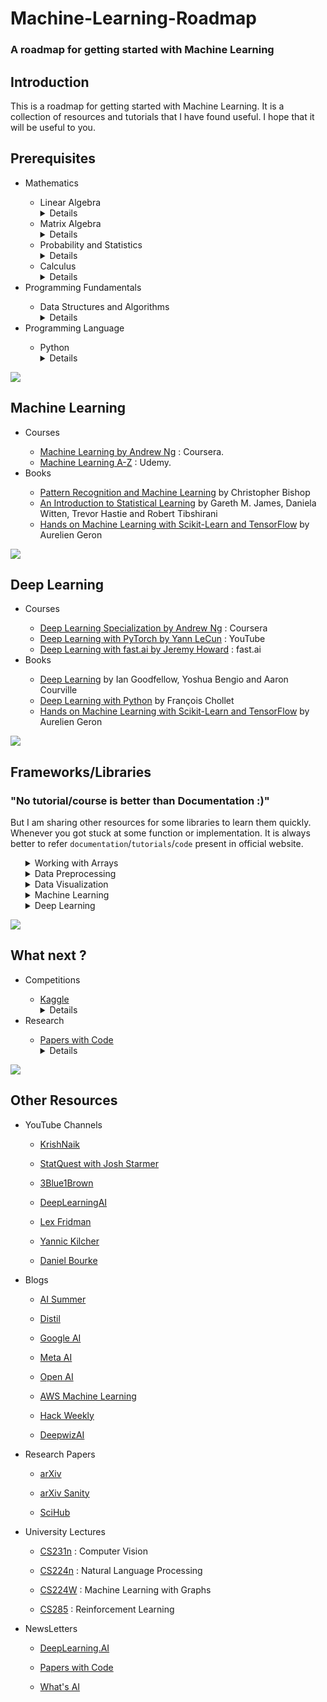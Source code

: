 <h1>Machine-Learning-Roadmap</h1>
<h3>A roadmap for getting started with Machine Learning</h3>

<div>
    <h2>Introduction</h2>
    <p>
        This is a roadmap for getting started with Machine Learning. It is a collection of resources and tutorials that I have found useful. I hope that it will be useful to you.
    </p>
</div>

<div>
    <h2>Prerequisites</h2>
    <ul>
        <li>Mathematics</li>
        <ul>
            <li>Linear Algebra</li>
            <details>
                <summary>Details</summary>
                <p></p>
                <p><a href = "https://ocw.mit.edu/courses/mathematics/18-06-linear-algebra-spring-2010/index.htm">18.06 Linear Algebra</a> course by MIT is the best course to learn basics of Linear Algebra</p>
            </details>
            <li>Matrix Algebra</li>
            <details>
                <summary>Details</summary>
                <p></p>
                <p><a href = "https://www.khanacademy.org/math/algebra-home/alg-matrices">Matrices</a> course by Khan Academy is the best course to learn basics of Matrix Algebra</p>
            </details>
            <li>Probability and Statistics</li>
            <details>
                <summary>Details</summary>
                <p></p>
                <p><a href = "https://www.khanacademy.org/math/statistics-probability">Statistics and Probability</a> course by Khan Academy is best course available.</p>
            </details>
            <li>Calculus</li>
            <details>
                <summary>Details</summary>
                <p></p>
                <p><a href="https://www.khanacademy.org/math/differential-calculus">Differential Calculus</a> is the best course to learn basics of Differential Calculus.</p>
            </details>
        </ul>
        <li>Programming Fundamentals</li>
        <ul>
            <li>Data Structures and Algorithms</li>
            <details>
                <summary>Details</summary>
                <p></p>
                <p><a href= "https://ocw.mit.edu/courses/electrical-engineering-and-computer-science/6-006-introduction-to-algorithms-fall-2011/">6.006 Intoduction to Algorithms</a> is the course by MIT to learn basics of Data Structures and Algorithms.</p>
            </details>
        </ul>
        <li>Programming Language</li>
        <ul>
            <li>Python</li>
            <details>
                <summary>Details</summary>
                <p></p>
                <p><a href= "https://www.w3schools.com/python/">Python tutorial</a> is best place to learn basic syntax of Python.</p>
            </details>
        </ul>
    </ul>
</div>
<div><img src="https://progress-bar.dev/20"></div>
<div>
    <h2>Machine Learning</h2>
    <ul>
        <li>Courses</li>
        <ul>
            <li><a href= "https://www.coursera.org/learn/machine-learning">Machine Learning by Andrew Ng</a> : Coursera.</li>
            <li><a href= "https://www.udemy.com/course/machinelearning/">Machine Learning A-Z</a> : Udemy.</li>
        </ul>
        <li>Books</li>
        <ul>
            <li><a href="http://users.isr.ist.utl.pt/~wurmd/Livros/school/Bishop%20-%20Pattern%20Recognition%20And%20Machine%20Learning%20-%20Springer%20%202006.pdf">Pattern Recognition and Machine Learning</a> by Christopher Bishop</li>
            <li><a href="https://www.statlearning.com/">An Introduction to Statistical Learning</a> by Gareth M. James, Daniela Witten, Trevor Hastie and Robert Tibshirani</li>
            <li><a href="https://www.knowledgeisle.com/wp-content/uploads/2019/12/2-Aur%C3%A9lien-G%C3%A9ron-Hands-On-Machine-Learning-with-Scikit-Learn-Keras-and-Tensorflow_-Concepts-Tools-and-Techniques-to-Build-Intelligent-Systems-O%E2%80%99Reilly-Media-2019.pdf">Hands on Machine Learning with Scikit-Learn and TensorFlow</a> by Aurelien Geron</li>
        </ul>
    </ul>
</div>
<div><img src="https://progress-bar.dev/40"></div>
<div>
    <h2>Deep Learning</h2>
    <ul>
        <li>Courses</li>
        <ul>
            <li><a href= "https://www.coursera.org/specializations/deep-learning">Deep Learning Specialization by Andrew Ng</a> : Coursera</li>
            <li><a href= "https://atcold.github.io/pytorch-Deep-Learning/">Deep Learning with PyTorch by Yann LeCun</a> : YouTube</li>
            <li><a href= "https://course.fast.ai/">Deep Learning with fast.ai by Jeremy Howard</a> : fast.ai</li>
        </ul>
        <li>Books</li>
        <ul>
            <li><a href="https://www.deeplearningbook.org/">Deep Learning</a> by Ian Goodfellow, Yoshua Bengio and Aaron Courville</li>
            <li><a href="https://tanthiamhuat.files.wordpress.com/2018/03/deeplearningwithpython.pdf">Deep Learning with Python</a> by François Chollet</li>
            <li><a href="https://www.knowledgeisle.com/wp-content/uploads/2019/12/2-Aur%C3%A9lien-G%C3%A9ron-Hands-On-Machine-Learning-with-Scikit-Learn-Keras-and-Tensorflow_-Concepts-Tools-and-Techniques-to-Build-Intelligent-Systems-O%E2%80%99Reilly-Media-2019.pdf">Hands on Machine Learning with Scikit-Learn and TensorFlow</a> by Aurelien Geron</li>
        </ul>
    </ul>
</div>
<div><img src="https://progress-bar.dev/60"></div>
<div>
  <h2>Frameworks/Libraries</h2>
    <h3>"No tutorial/course is better than Documentation :)"</h3>
    <p>But I am sharing other resources for some libraries to learn them quickly. Whenever you got stuck at some function or implementation. It is always better to refer <code>documentation</code>/<code>tutorials</code>/<code>code</code> present in official website.</p>
  <ul>
    <details>
        <summary>Working with Arrays</summary>
        <ul>
        <li><a href = "https://numpy.org/">NumPy</a></li>
      <details>
          <summary>Details</summary>
          <p>NumPy is a library that enables <code>Numerical Computing</code> in Python. In Machine Learning we always work with arrays. NumPy helps to operate these arrays using large number of functions available.</p>
          <a href = "https://www.w3schools.com/python/numpy/numpy_intro.asp">This will help to get used to some frequent operations done with NumPy.</a>
      </details>
    </ul>
    </details>
    <details>
        <summary>Data Preprocessing</summary>
    <ul>
      <li>Tabular data</li>
    <ul>
        <li><a href = "https://pandas.pydata.org/">Pandas</a></li>
      <details>
          <summary>Details</summary>
          <p>pandas is a fast, powerful, flexible and easy to use open source data analysis and manipulation tool, built on top of the Python programming language. To know more about usage and advantages of Pandas visit <a href="https://pandas.pydata.org/docs/getting_started/overview.html">Package Overview</a> page</p>
          <a href = "https://www.w3schools.com/python/pandas/default.asp">This will help to get used to some frequent operations done with Pandas.</a>
      </details>
    </ul>
    <li>Image data</li>
    <ul>
        <li><a href = "https://docs.opencv.org/4.x/index.html">OpenCV</a></li>
      <details>
          <summary>Details</summary>
          <p>OpenCV-Python is a library of Python bindings designed to solve computer vision problems. OpenCV-Python is a Python wrapper for the original OpenCV C++ implementation.</p>
          <a href = "https://docs.opencv.org/4.x/d6/d00/tutorial_py_root.html"> Refer to official tutorials for more details and implementation.</a>
      </details>
        <li><a href = "https://pillow.readthedocs.io/en/stable/index.html">Pillow</a></li>
      <details>
          <summary>Details</summary>
          <p>The <code>Python Imaging Library</code> adds image processing capabilities to Python interpreter. This library provides extensive file format support, an efficient internal representation, and fairly powerful image processing capabilities.</p>
          <a href = "https://pillow.readthedocs.io/en/stable/handbook/tutorial.html"> Refer to official tutorials for more details and implementation.</a>
      </details>
    </ul>
      <li>Text data</li>
    <ul>
        <li><a href = "https://www.nltk.org/">NLTK</a></li>
      <details>
          <summary>Details</summary>
          <p>NLTK is a leading platform for building Python programs to work with human language data. It provides over 50 corpora and lexical resources such as WordNet, along with a suite of text processing functions for classification, tokenization, stemming, tagging, parsing, and semantic reasoning, wrappers for industrial-strength NLP libraries</p>
          <a href = "https://www.tutorialspoint.com/natural_language_toolkit/index.htm">This will help to get used to some frequent operations done with NLTK.</a>
      </details>
        <li><a href = "https://spacy.io/">SpaCy</a></li>
      <details>
          <summary>Details</summary>
          <p>spaCy is an open-source software library for advanced Natural Language Processing, written in the programming languages Python and Cython.</p>
          <a href = "https://course.spacy.io/en/">This course by spaCy helps to get started with spaCy.</a>
      </details>
    </ul>
    </ul>
        </details>
    <details>
        <summary>Data Visualization</summary>
    <ul>
        <li><a href="https://matplotlib.org/stable/index.html">Matplotlib</a></li>
      <details>
          <summary>Details</summary>
          <p>Matplotlib is a comprehensive library for creating static, animated, and interactive visualizations in Python.</p>
          <a href = "https://matplotlib.org/stable/tutorials/index"> Refer to official tutorials for more details and implementation.</a>
      </details>
        <li><a href= "https://seaborn.pydata.org/">Seaborn</a></li>
      <details>
          <summary>Details</summary>
          <p>Seaborn is a Python data visualization library based on matplotlib. It provides a high-level interface for drawing attractive and informative statistical graphics.</p>
          <a href = "https://seaborn.pydata.org/tutorial.html"> Refer to official tutorials for more details and implementation.</a>
          <a href = "https://seaborn.pydata.org/examples/index.html"> Refer to gallery to knoe about various types of plots present in seaborn.</a>
      </details>
    </ul>
        </details>
    <details>
        <summary>Machine Learning</summary>
    <ul>
        <li><a href= "https://scikit-learn.org/stable/index.html">Scikit-Learn</a></li>
      <details>
          <summary>Details</summary>
          <p>Scikit-learn is a free software machine learning library for the Python programming language. It features various <code>classification</code>, <code>regression</code> and <code>clustering algorithms</code>. It is designed to interoperate with the Python numerical and scientific libraries NumPy and SciPy.</p>
          <a href = "https://scikit-learn.org/stable/tutorial/index.html"> Refer to official tutorials for more details and implementation.</a>
          <p> <a href=  "https://courses.dataschool.io/introduction-to-machine-learning-with-scikit-learn">Intro to ML with Scikit-Learn</a> and <a href = "https://courses.dataschool.io/scikit-learn-tips">50 scikit-learn tips</a> are best freely available courses provided by <code>Data School</code> to learn Scikit-Learn</p>
      </details>
    </ul>
    </details>
    <details>
        <summary>Deep Learning</summary>
        <ul>
        <li><a href = "https://www.fast.ai/">fast.ai</a></li>
        <details>
          <summary>Details</summary>
            <p>fastai is a deep learning library which provides practitioners with high-level components that can quickly and easily provide state-of-the-art results in standard deep learning domains, and provides researchers with low-level components that can be mixed and matched to build new approaches. Check <a href="https://docs.fast.ai/#About-fastai">About page</a> for more information.</p>
            <a href = "https://docs.fast.ai/tutorial.html"> Refer to official tutorials for more details and implementation.</a>
        </details>
        <li><a href="https://pytorch.org/">PyTorch</a></li>
        <details>
          <summary>Details</summary>
            <p>PyTorch is a Deep Learning framework developed by <code>Meta</code> that enables fast, flexible experimentation and efficient production through a user-friendly front-end, distributed training, and ecosystem of tools and libraries.</p>
          <a href = "https://pytorch.org/tutorials/"> Refer to official tutorials for more details and implementation.</a>
        </details>
        <li><a href="https://www.tensorflow.org/">TensorFlow</a></li>
        <details>
          <summary>Details</summary>
            <p>TensorFlow is a Deep Learning framework developed by <code>Google</code>. It is a free and open-source software library for machine learning and artificial intelligence. It can be used across a range of tasks but has a particular focus on training and inference of deep neural networks. </p>
            <a href = "https://www.tensorflow.org/tutorials"> Refer to official tutorials for more details and implementation.</a>
        </details>
    </ul>
      </details>
</div> 
<div><img src="https://progress-bar.dev/80"></div>     
<div>
    <h2>What next ?</h2>
    <ul>
        <li>Competitions</li>
        <ul>
            <li><a href = "https://www.kaggle.com/">Kaggle</a></li>
            <details>
                <summary>Details</summary>
                <p>Kaggle is biggest data sceince community where one can share their work, particpate in competitions, learn from free courses and lot more.</p>
                <p>To get more out of Kaggle, participate in any competition which is in field of your interest. Competitions are aminly divided into 3 categories <code>Tabular</code>, <code>Computer Vision</code>, <code>NLP</code>. If there are no any active competitions attempt past competitions which interests you. If you got stuck at any point refer publicly avaliable notebooks / post in discussion forum. There are enoromous number of datasets available on Kaggle. You can also download datasets and start your own project</p>  
            </details>
        </ul>
        <li>Research</li>
        <ul>
            <li><a href = "https://paperswithcode.com/">Papers with Code</a></li>
            <details>
                <summary>Details</summary>
                <p><code>Papers with Code</code> is a free and open resource with Machine Learning papers, code, datasets, methods and evaluation tables.</p>
                <p>Everything in PwC are divided into categories which makes it easy to get particular paper. Go to the category / field that interests you (<code>Browse State-of-the-Art</code>). Select any paper based on benchmarked dataset / Most implemented / Libraries. You can also find code implementations in various frameworks.</p>
                <p>Read the paper. Implement the algorithm/model with your favourite framework. Train it with dummy data to check. It's best way to get into research.</p>
            </details>
        </ul>
    </ul>
</div>     
<div><img src="https://progress-bar.dev/95"></div>    
<div>
    <h2>Other Resources</h2>
    <ul>
        <li>YouTube Channels</li>
        <ul>
            <li><p><a href = "https://www.youtube.com/user/krishnaik06">KrishNaik</a></p></li>
            <li><p><a href = "https://www.youtube.com/c/joshstarmer">StatQuest with Josh Starmer</a></p></li>
            <li><p><a href = "https://www.youtube.com/c/3blue1brown">3Blue1Brown</a></p></li>
            <li><p><a href = "https://www.youtube.com/c/Deeplearningai">DeepLearningAI</a></p></li>
            <li><p><a href = "https://www.youtube.com/c/lexfridman">Lex Fridman</a></p></li>
            <li><p><a href = "https://www.youtube.com/c/YannicKilcher">Yannic Kilcher</a></p></li>
            <li><p><a href = "https://www.youtube.com/channel/UCr8O8l5cCX85Oem1d18EezQ">Daniel Bourke</a></p></li>
        </ul>
        <li>Blogs</li>
        <ul>
            <li><p><a href = "https://theaisummer.com/">AI Summer</a></p></li>
            <li><p><a href = "https://distill.pub/">Distil</a></p></li>
            <li><p><a href = "https://ai.googleblog.com/">Google AI</a></p></li>
            <li><p><a href = "https://ai.facebook.com/blog/">Meta AI</a></p></li>
            <li><p><a href = "https://openai.com/blog/">Open AI</a></p></li>
            <li><p><a href = "https://aws.amazon.com/blogs/machine-learning/">AWS Machine Learning</a></p></li>
            <li><p><a href = "https://thehackweekly.com/blog/">Hack Weekly</a></p></li>
            <li><p><a href = "https://www.deepwizai.com/">DeepwizAI</a></p></li>
        </ul>
        <li>Research Papers</li>
        <ul>
            <li><p><a href = "https://arxiv.org/">arXiv</a></p></li>
            <li><p><a href = "http://www.arxiv-sanity.com/">arXiv Sanity</a></p></li>
            <li><p><a href = "https://sci-hub.se/">SciHub</a></p></li>
        </ul>
        <li>University Lectures</li>
        <ul>
            <li><p><a href = "http://cs231n.stanford.edu/schedule.html">CS231n</a> : Computer Vision</p></li>
            <li><p><a href = "https://web.stanford.edu/class/archive/cs/cs224n/cs224n.1194/">CS224n</a> : Natural Language Processing</p></li>
            <li><p><a href = "http://web.stanford.edu/class/cs224w/index.html">CS224W</a> : Machine Learning with Graphs</p></li>
            <li><p><a href = "https://rail.eecs.berkeley.edu/deeprlcourse/">CS285</a> : Reinforcement Learning</p></li>
        </ul>
        <li>NewsLetters</li>
        <ul>
            <li><p><a href = "https://read.deeplearning.ai/the-batch/">DeepLearning.AI</a> </p></li>
            <li><p><a href = "https://paperswithcode.com/newsletter">Papers with Code</a> </p></li>
            <li><p><a href = "https://www.louisbouchard.ai/newsletter/">What's AI</a> </p></li>
        </ul>
    </ul>
</div>
